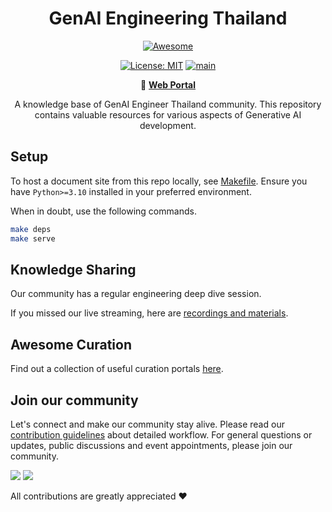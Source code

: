 <div align="center">

# GenAI Engineering Thailand

[![Awesome](https://awesome.re/badge.svg)](https://awesome.re)

[![License: MIT](https://img.shields.io/badge/License-MIT-blue.svg)](https://opensource.org/licenses/MIT)
[![main](https://github.com/genai-engineering-thailand/awesome-knowledge/actions/workflows/main.yml/badge.svg)](https://github.com/genai-engineering-thailand/awesome-knowledge/actions/workflows/main.yml)

:link: [**Web Portal**](https://genai-engineering-thailand.github.io)

A knowledge base of GenAI Engineer Thailand community. This repository contains valuable resources for various aspects of Generative AI development.
</div>

## Setup 

To host a document site from this repo locally, see [Makefile](./Makefile). Ensure you have `Python>=3.10` installed in your preferred environment.

When in doubt, use the following commands.

```bash
make deps
make serve
```

## Knowledge Sharing

Our community has a regular engineering deep dive session.

If you missed our live streaming, here are [recordings and materials](./docs/knowledge-sharing/content_index.md).


## Awesome Curation

Find out a collection of useful curation portals [here](./docs/awesome_curation.md).


## Join our community

Let's connect and make our community stay alive. Please read our [contribution guidelines](CONTRIBUTE.md) about detailed workflow. For general questions or updates, public discussions and event appointments, please join our community.

[![](https://img.shields.io/badge/Facebook-1877F2?style=for-the-badge&logo=facebook&logoColor=white)](404)  [![](https://img.shields.io/badge/Discord-7289DA?style=for-the-badge&logo=discord&logoColor=white)](404) 

All contributions are greatly appreciated :heart:

